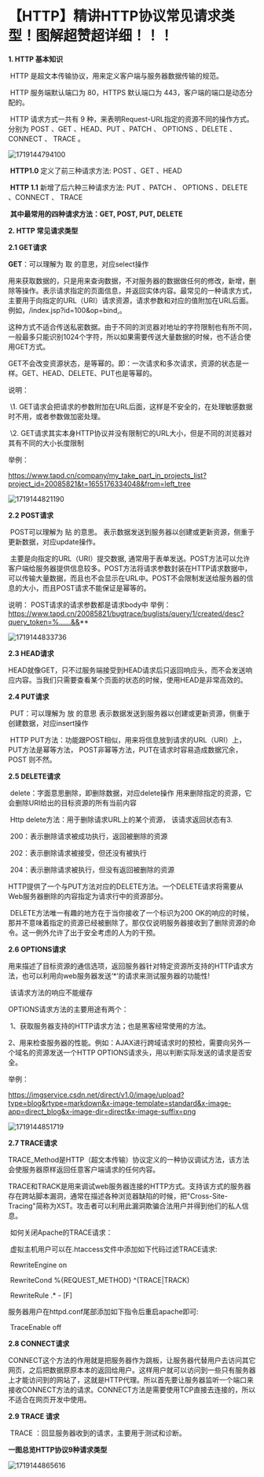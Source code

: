 # 【HTTP】精讲HTTP协议常见请求类型！图解超赞超详细！！！

**1. HTTP 基本知识**

​        HTTP 是超文本传输协议，用来定义客户端与服务器数据传输的规范。

​        HTTP 服务端默认端口为 80，HTTPS 默认端口为 443，客户端的端口是动态分配的。

​       HTTP 请求方式一共有 9 种，来表明Request-URL指定的资源不同的操作方式。分别为 POST 、GET 、HEAD、PUT 、PATCH 、 OPTIONS 、DELETE 、CONNECT 、 TRACE 。

![1719144794100](C:\Users\Administrator\AppData\Roaming\Typora\typora-user-images\1719144794100.png)

​        **HTTP1.0** 定义了前三种请求方法: POST 、GET 、HEAD 

​     **HTTP 1.1** 新增了后六种三种请求方法: PUT 、PATCH 、 OPTIONS 、DELETE 、CONNECT 、 TRACE 

​        **其中最常用的四种请求方法：GET, POST, PUT, DELETE**



**2. HTTP 常见请求类型**

**2.1 GET请求**

**GET**：可以理解为 取 的意思，对应select操作

​       用来获取数据的，只是用来查询数据，不对服务器的数据做任何的修改，新增，删除等操作。表示请求指定的页面信息，并返回实体内容。最常见的一种请求方式，主要用于向指定的URL（URI）请求资源，请求参数和对应的值附加在URL后面。例如，/index.jsp?id=100&op=bind,。

​        这种方式不适合传送私密数据。由于不同的浏览器对地址的字符限制也有所不同，一般最多只能识别1024个字符，所以如果需要传送大量数据的时候，也不适合使用GET方式。

​        GET不会改变资源状态，是等幂的。即：一次请求和多次请求，资源的状态是一样。GET、HEAD、DELETE、PUT也是等幂的。

说明：

​        \1. GET请求会把请求的参数附加在URL后面，这样是不安全的，在处理敏感数据时不用，或者参数做加密处理。

​        \2. GET请求其实本身HTTP协议并没有限制它的URL大小，但是不同的浏览器对其有不同的大小长度限制

举例：

https://www.tapd.cn/company/my_take_part_in_projects_list?project_id=20085821&t=1655176334048&from=left_tree

![1719144821190](C:\Users\Administrator\AppData\Roaming\Typora\typora-user-images\1719144821190.png)



**2.2 POST请求**

​       POST可以理解为 贴 的意思。
​       表示数据发送到服务器以创建或更新资源，侧重于更新数据，对应update操作。

​      主要是向指定的URL（URI）提交数据, 通常用于表单发送。POST方法可以允许客户端给服务器提供信息较多。POST方法将请求参数封装在HTTP请求数据中，可以传输大量数据，而且也不会显示在URL中。POST不会限制发送给服务器的信息的大小，而且POST请求不能保证是幂等的。

说明：
        POST请求的请求参数都是请求body中
举例：
https://www.tapd.cn/20085821/bugtrace/buglists/query/1/created/desc?query_token=%……&&**

![1719144833736](C:\Users\Administrator\AppData\Roaming\Typora\typora-user-images\1719144833736.png)



**2.3 HEAD请求**

​      HEAD就像GET，只不过服务端接受到HEAD请求后只返回响应头，而不会发送响应内容。当我们只需要查看某个页面的状态的时候，使用HEAD是非常高效的。



**2.4 PUT请求**

​     PUT：可以理解为 放 的意思
​     表示数据发送到服务器以创建或更新资源，侧重于创建数据，对应insert操作

​      HTTP PUT方法：功能跟POST相似，用来将信息放到请求的URL（URI）上，PUT方法是幂等方法， POST非幂等方法，PUT在请求时容易造成数据冗余，POST 则不然。



**2.5 DELETE请求**

​      delete：字面意思删除，即删除数据，对应delete操作
​      用来删除指定的资源，它会删除URI给出的目标资源的所有当前内容

​      Http delete方法：用于删除请求URL上的某个资源， 该请求返回状态有3.

​      200：表示删除请求被成功执行，返回被删除的资源

​      202：表示删除请求被接受，但还没有被执行

​      204：表示删除请求被执行，但没有返回被删除的资源

​      HTTP提供了一个与PUT方法对应的DELETE方法。一个DELETE请求将需要从Web服务器删除的内容指定为请求行中的资源部分。

​      DELETE方法唯一有趣的地方在于当你接收了一个标识为200 OK的响应的时候，那并不意味着指定的资源已经被删除了。那仅仅说明服务器接收到了删除资源的命令。这一例外允许了出于安全考虑的人为的干预。



**2.6 OPTIONS请求**

​       用来描述了目标资源的通信选项，返回服务器针对特定资源所支持的HTTP请求方法，也可以利用向web服务器发送‘*’的请求来测试服务器的功能性!

​     该请求方法的响应不能缓存

OPTIONS请求方法的主要用途有两个：

​     1、获取服务器支持的HTTP请求方法；也是黑客经常使用的方法。

​     2、用来检查服务器的性能。例如：AJAX进行跨域请求时的预检，需要向另外一个域名的资源发送一个HTTP OPTIONS请求头，用以判断实际发送的请求是否安全。

举例：

https://imgservice.csdn.net/direct/v1.0/image/upload?type=blog&rtype=markdown&x-image-template=standard&x-image-app=direct_blog&x-image-dir=direct&x-image-suffix=png

![1719144851719](C:\Users\Administrator\AppData\Roaming\Typora\typora-user-images\1719144851719.png)

**2.7 TRACE请求**

​        TRACE_Method是HTTP（超文本传输）协议定义的一种协议调试方法，该方法会使服务器原样返回任意客户端请求的任何内容。

​        TRACE和TRACK是用来调试web服务器连接的HTTP方式。支持该方式的服务器存在跨站脚本漏洞，通常在描述各种浏览器缺陷的时候，把"Cross-Site-Tracing"简称为XST。攻击者可以利用此漏洞欺骗合法用户并得到他们的私人信息。

​        如何关闭Apache的TRACE请求：

​        虚拟主机用户可以在.htaccess文件中添加如下代码过滤TRACE请求:

​        RewriteEngine on

​       RewriteCond %{REQUEST_METHOD} ^(TRACE|TRACK)

​        RewriteRule .* - [F]

服务器用户在httpd.conf尾部添加如下指令后重启apache即可:

​        TraceEnable off



**2.8 CONNECT请求**

​       CONNECT这个方法的作用就是把服务器作为跳板，让服务器代替用户去访问其它网页，之后把数据原原本本的返回给用户。这样用户就可以访问到一些只有服务器上才能访问到的网站了，这就是HTTP代理。所以首先要让服务器监听一个端口来接收CONNECT方法的请求。CONNECT方法是需要使用TCP直接去连接的，所以不适合在网页开发中使用。



**2.9 TRACE 请求**

​        TRACE ：回显服务器收到的请求，主要用于测试和诊断。



**一图总览HTTP协议9种请求类型**

![1719144865616](C:\Users\Administrator\AppData\Roaming\Typora\typora-user-images\1719144865616.png)


